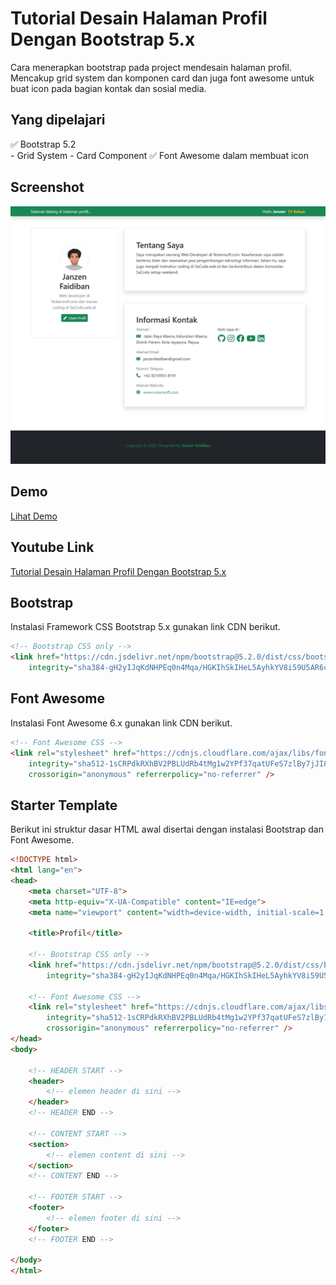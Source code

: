 # Tutorial Desain Halaman Profil Dengan Bootstrap 5.x

Cara menerapkan bootstrap pada project mendesain halaman profil. Mencakup grid system dan komponen card dan juga font awesome untuk buat icon pada bagian kontak dan sosial media.

## Yang dipelajari

✅ Bootstrap 5.2 <br>
    - Grid System
    - Card Component
✅ Font Awesome dalam membuat icon <br>

## Screenshot

<img src="https://github.com/janzenfaidiban/tutorial-desain-halaman-profil-dengan-bootstrap.5.x/blob/main/screenshot.png?raw=true">

## Demo

[Lihat Demo](https://janzenfaidiban.github.io/tutorial-desain-halaman-profil-dengan-bootstrap.5.x/)

## Youtube Link

[Tutorial Desain Halaman Profil Dengan Bootstrap 5.x
](https://youtu.be/ZA3DX0DtmXA)

## Bootstrap

Instalasi Framework CSS Bootstrap 5.x gunakan link CDN berikut.

```html
<!-- Bootstrap CSS only -->
<link href="https://cdn.jsdelivr.net/npm/bootstrap@5.2.0/dist/css/bootstrap.min.css" rel="stylesheet"
    integrity="sha384-gH2yIJqKdNHPEq0n4Mqa/HGKIhSkIHeL5AyhkYV8i59U5AR6csBvApHHNl/vI1Bx" crossorigin="anonymous">
```

## Font Awesome

Instalasi Font Awesome 6.x gunakan link CDN berikut.

```html
<!-- Font Awesome CSS -->
<link rel="stylesheet" href="https://cdnjs.cloudflare.com/ajax/libs/font-awesome/6.1.2/css/all.min.css"
    integrity="sha512-1sCRPdkRXhBV2PBLUdRb4tMg1w2YPf37qatUFeS7zlBy7jJI8Lf4VHwWfZZfpXtYSLy85pkm9GaYVYMfw5BC1A=="
    crossorigin="anonymous" referrerpolicy="no-referrer" />
```

## Starter Template

Berikut ini struktur dasar HTML awal disertai dengan instalasi  Bootstrap dan Font Awesome.

```html
<!DOCTYPE html>
<html lang="en">
<head>
    <meta charset="UTF-8">
    <meta http-equiv="X-UA-Compatible" content="IE=edge">
    <meta name="viewport" content="width=device-width, initial-scale=1.0">

    <title>Profil</title>
    
    <!-- Bootstrap CSS only -->
    <link href="https://cdn.jsdelivr.net/npm/bootstrap@5.2.0/dist/css/bootstrap.min.css" rel="stylesheet"
        integrity="sha384-gH2yIJqKdNHPEq0n4Mqa/HGKIhSkIHeL5AyhkYV8i59U5AR6csBvApHHNl/vI1Bx" crossorigin="anonymous">

    <!-- Font Awesome CSS -->
    <link rel="stylesheet" href="https://cdnjs.cloudflare.com/ajax/libs/font-awesome/6.1.2/css/all.min.css"
        integrity="sha512-1sCRPdkRXhBV2PBLUdRb4tMg1w2YPf37qatUFeS7zlBy7jJI8Lf4VHwWfZZfpXtYSLy85pkm9GaYVYMfw5BC1A=="
        crossorigin="anonymous" referrerpolicy="no-referrer" />
</head>
<body>

    <!-- HEADER START -->
    <header>
        <!-- elemen header di sini -->
    </header>
    <!-- HEADER END -->

    <!-- CONTENT START -->
    <section>
        <!-- elemen content di sini -->
    </section>
    <!-- CONTENT END -->

    <!-- FOOTER START -->
    <footer>
        <!-- elemen footer di sini -->
    </footer>
    <!-- FOOTER END -->
    
</body>
</html>

```